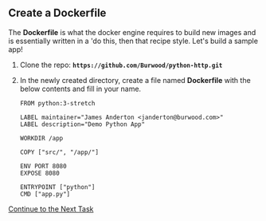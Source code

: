 
## Create a Dockerfile

The **Dockerfile** is what the docker engine requires to build new images and is essentially written in a 'do this, then that recipe style. Let's build a sample app!

 1. Clone the repo:  **`https://github.com/Burwood/python-http.git`**
 2. In the newly created directory, create a file named **Dockerfile** with the below contents and fill in your name.
 
		FROM python:3-stretch

		LABEL maintainer="James Anderton <janderton@burwood.com>"
		LABEL description="Demo Python App"

		WORKDIR /app

		COPY ["src/", "/app/"]

		ENV PORT 8080
		EXPOSE 8080

		ENTRYPOINT ["python"]
		CMD ["app.py"]

[Continue to the Next Task](https://github.com/Burwood/containers101/blob/master/containers_lab/task_5.md)
<!--stackedit_data:
eyJoaXN0b3J5IjpbMTQ3MDk3MDA5N119
-->